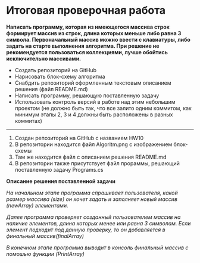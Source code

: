 # Итоговая проверочная работа #

**Написать программу, которая из имеющегося массива строк формирует массив из строк, длина которых меньше либо равна 3 символа. Первоначальный массив можно ввести с клавиатуры, либо задать на старте выполнения алгоритма. При решение не рекомендуется пользоваться коллекциями, лучше обойтись исключительно массивами.**

* Создать репозиторий на GitHub
* Нарисовать блок-схему алгоритма
* Снабдить репозиторий оформленным текстовым описанием решения (файл README.md)
* Написать программу, решающую поставленную задачу
* Использовать контроль версий в работе над этим небольшим проектом (не должно быть так, что все залито одним коммитом, как минимум этапы 2, 3 и 4 должны быть расположены в разных коммитах)

 -------

1. Создан репозиторий на GitHub с названием HW10
2. В репозитории находится файл Algoritm.png с изображением блок-схемы
3. Там же находится файл с описанием решения README.md
4. В репозитории также присутствует файл прораммы, решающий поставленную задачу Programs.cs

**Описание решения поставленной задачи**

*На начальном этапе программа спрашивает пользователя, какой размер массива (size) он хочет задать и заполняет новый массив (newArray) элементами.*

*Далее программа проверяет созданный пользователем массив на наличие элементов, длина которых менее или равна 3 символам. Если элемент подходит под данную проверку, то он добавляется в финальный массив(finalArray)*

*В конечном этапе программа выводит в консоль финальный массив c помошью функции (PrintArray)* 
